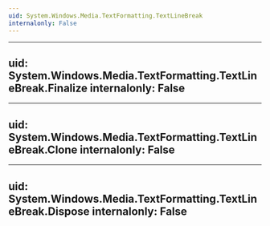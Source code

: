 ```yaml
---
uid: System.Windows.Media.TextFormatting.TextLineBreak
internalonly: False
---
```


---
uid: System.Windows.Media.TextFormatting.TextLineBreak.Finalize
internalonly: False
---

---
uid: System.Windows.Media.TextFormatting.TextLineBreak.Clone
internalonly: False
---

---
uid: System.Windows.Media.TextFormatting.TextLineBreak.Dispose
internalonly: False
---

